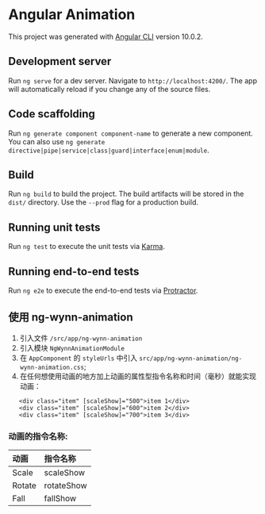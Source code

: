 # Angular Animation

This project was generated with [Angular CLI](https://github.com/angular/angular-cli) version 10.0.2.

## Development server

Run `ng serve` for a dev server. Navigate to `http://localhost:4200/`. The app will automatically reload if you change any of the source files.

## Code scaffolding

Run `ng generate component component-name` to generate a new component. You can also use `ng generate directive|pipe|service|class|guard|interface|enum|module`.

## Build

Run `ng build` to build the project. The build artifacts will be stored in the `dist/` directory. Use the `--prod` flag for a production build.

## Running unit tests

Run `ng test` to execute the unit tests via [Karma](https://karma-runner.github.io).

## Running end-to-end tests

Run `ng e2e` to execute the end-to-end tests via [Protractor](http://www.protractortest.org/).

## 使用 ng-wynn-animation

1. 引入文件 `/src/app/ng-wynn-animation`
2. 引入模块 `NgWynnAnimationModule`
3. 在 `AppComponent` 的 `styleUrls` 中引入 `src/app/ng-wynn-animation/ng-wynn-animation.css`;
4. 在任何想使用动画的地方加上动画的属性型指令名称和时间（毫秒）就能实现动画：
 ```
    <div class="item" [scaleShow]="500">item 1</div>
    <div class="item" [scaleShow]="600">item 2</div>
    <div class="item" [scaleShow]="700">item 3</div>
```

### 动画的指令名称:

动画|指令名称
:-|:-
Scale |scaleShow
Rotate |rotateShow
Fall |fallShow
